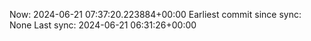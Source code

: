 Now: 2024-06-21 07:37:20.223884+00:00 Earliest commit since sync: None Last sync: 2024-06-21 06:31:26+00:00
